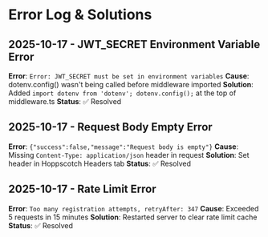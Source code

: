 # Error Log & Solutions

## 2025-10-17 - JWT_SECRET Environment Variable Error
**Error**: `Error: JWT_SECRET must be set in environment variables`
**Cause**: dotenv.config() wasn't being called before middleware imported
**Solution**: Added `import dotenv from 'dotenv'; dotenv.config();` at the top of middleware.ts
**Status**: ✅ Resolved

## 2025-10-17 - Request Body Empty Error
**Error**: `{"success":false,"message":"Request body is empty"}`
**Cause**: Missing `Content-Type: application/json` header in request
**Solution**: Set header in Hoppscotch Headers tab
**Status**: ✅ Resolved

## 2025-10-17 - Rate Limit Error
**Error**: `Too many registration attempts, retryAfter: 347`
**Cause**: Exceeded 5 requests in 15 minutes
**Solution**: Restarted server to clear rate limit cache
**Status**: ✅ Resolved